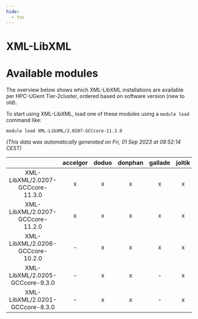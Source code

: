 ```yaml
---
hide:
  - toc
---
```


XML-LibXML
==========

# Available modules


The overview below shows which XML-LibXML installations are available per HPC-UGent Tier-2cluster, ordered based on software version (new to old).

To start using XML-LibXML, load one of these modules using a `module load` command like:

```shell
module load XML-LibXML/2.0207-GCCcore-11.3.0
```

*(This data was automatically generated on Fri, 01 Sep 2023 at 08:52:14 CEST)*  

| |accelgor|doduo|donphan|gallade|joltik|skitty|swalot|victini|
| :---: | :---: | :---: | :---: | :---: | :---: | :---: | :---: | :---: |
|XML-LibXML/2.0207-GCCcore-11.3.0|x|x|x|x|x|x|x|x|
|XML-LibXML/2.0207-GCCcore-11.2.0|x|x|x|x|x|x|x|x|
|XML-LibXML/2.0206-GCCcore-10.2.0|-|x|x|x|x|x|x|x|
|XML-LibXML/2.0205-GCCcore-9.3.0|-|x|x|-|x|x|x|x|
|XML-LibXML/2.0201-GCCcore-8.3.0|-|x|x|-|x|x|x|x|
